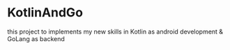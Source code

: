 # KotlinAndGo
this project to implements my new skills in Kotlin as android development & GoLang as backend
